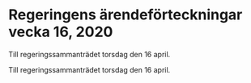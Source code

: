 # Regeringens ärendeförteckningar vecka 16, 2020

Till regeringssammanträdet torsdag den 16 april.

Till regeringssammanträdet torsdag den 16 april.
